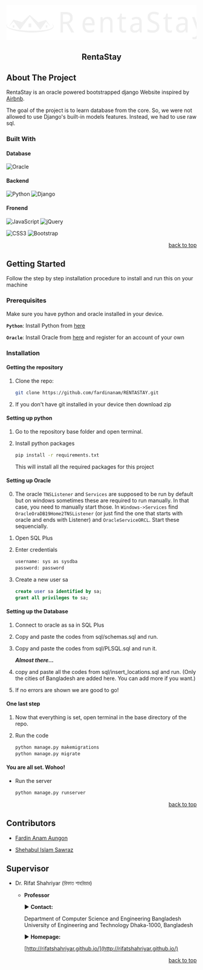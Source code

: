 <div id="top"></div>


<!-- PROJECT LOGO -->
<br />
<div align="center">

![](static/img/logos/RentaStay-logo.svg)

<h2 align="center">RentaStay</h2>
</div>

<!-- ABOUT THE PROJECT -->
## About The Project

RentaStay is an oracle powered bootstrapped django Website inspired by [Airbnb](https://www.airbnb.com/). 

The goal of the project is to learn database from the core. So, we were not allowed to use Django's built-in models features.  Instead, we had to use raw sql. 

### Built With 

#### Database
![Oracle](https://img.shields.io/badge/Oracle-F80000?style=for-the-badge&logo=oracle&logoColor=white)
#### Backend
![Python](https://img.shields.io/badge/python-3670A0?style=for-the-badge&logo=python&logoColor=ffdd54)
![Django](https://img.shields.io/badge/django-%23092E20.svg?style=for-the-badge&logo=django&logoColor=white)

#### Fronend
![JavaScript](https://img.shields.io/badge/javascript-%23323330.svg?style=for-the-badge&logo=javascript&logoColor=%23F7DF1E)
![jQuery](https://img.shields.io/badge/jquery-%230769AD.svg?style=for-the-badge&logo=jquery&logoColor=white)

![CSS3](https://img.shields.io/badge/css3-%231572B6.svg?style=for-the-badge&logo=css3&logoColor=white)
![Bootstrap](https://img.shields.io/badge/bootstrap-%23563D7C.svg?style=for-the-badge&logo=bootstrap&logoColor=white)

<p align="right"><a href="#top">back to top</a></p>

## Getting Started

Follow the step by step installation procedure to install and run this on your machine

### Prerequisites

Make sure you have python and oracle installed in your device.

**`Python`**: Install Python from [here](https://www.python.org/downloads/)

**`Oracle`**: Install Oracle from [here](http://www.oracle.com/index.html) and register for an account of your own

### Installation

#### Getting the repository

1. Clone the repo:

    ```sh
    git clone https://github.com/fardinanam/RENTASTAY.git
    ```

2. If you don't have git installed in your device then download zip

#### Setting up python

1. Go to the repository base folder and open terminal.

2. Install python packages

    ```sh
    pip install -r requirements.txt
    ```
    This will install all the required packages for this project

#### Setting up Oracle

0. The oracle `TNSListener` and `Services` are supposed to be run by default but on windows sometimes these are required to run manually. In that case, you need to manually start those. In `Windows->Services` find `OracleOraDB19Home2TNSListener` (or just find the one that starts with oracle and ends with Listener) and `OracleServiceORCL`. Start these sequencially.

1. Open SQL Plus

2. Enter credentials

   ```sh
   username: sys as sysdba
   password: password
   ```

3.  Create a new user sa

    ```sql
    create user sa identified by sa;
    grant all privileges to sa;
    ```

#### Setting up the Database

1. Connect to oracle as sa in SQL Plus

2. Copy and paste the codes from sql/schemas.sql and run.

3. Copy and paste the codes from sql/PLSQL.sql and run it. 

    ***Almost there...***

4. copy and paste all the codes from sql/insert_locations.sql and run. (Only the cities of Bangladesh are added here. You can add more if you want.)

5. If no errors are shown we are good to go!

#### One last step

1. Now that everything is set, open terminal in the base directory of the repo.

2. Run the code
    ```sh
    python manage.py makemigrations
    python manage.py migrate
    ```

#### You are all set. Wohoo! 
- Run the server

    ```sh
    python manage.py runserver
    ```

<p align="right"><a href="#top">back to top</a></p>

<!-- CONTACT -->
## Contributors

- [Fardin Anam Aungon](https://github.com/fardinanam)

- [Shehabul Islam Sawraz](https://github.com/Shehabul-Islam-Sawraz)

## Supervisor

- Dr. Rifat Shahriyar (রিফাত শাহরিয়ার)

  - **Professor**

    ▶ **Contact:**

    Department of Computer Science and Engineering
    Bangladesh University of Engineering and Technology
    Dhaka-1000, Bangladesh

    ▶   **Homepage:**

    [http://rifatshahriyar.github.io/](http://rifatshahriyar.github.io/)

<p align="right"><a href="#top">back to top</a></p>